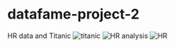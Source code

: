 # datafame-project-2
HR data and Titanic
![titanic](https://github.com/user-attachments/assets/9b4d0873-ab4f-4ac5-bb36-f85e37147c28)
![HR analysis](https://github.com/user-attachments/assets/a3ea7c18-3027-41ce-9507-98660d58dda2)
![HR](https://github.com/user-attachments/assets/2df480a0-db2c-4bd5-a762-ada62caeda38)
